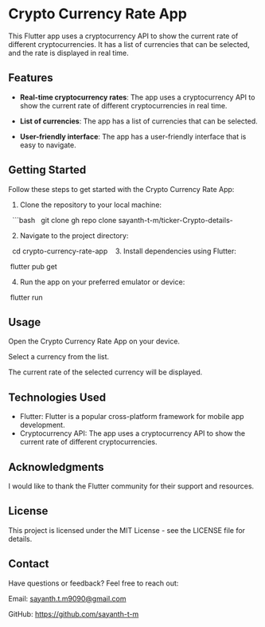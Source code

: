 # Crypto Currency Rate App

This Flutter app uses a cryptocurrency API to show the current rate of different cryptocurrencies. It has a list of currencies that can be selected, and the rate is displayed in real time.

## Features

* **Real-time cryptocurrency rates**: The app uses a cryptocurrency API to show the current rate of different cryptocurrencies in real time.

* **List of currencies**: The app has a list of currencies that can be selected.

* **User-friendly interface**: The app has a user-friendly interface that is easy to navigate.

## Getting Started

Follow these steps to get started with the Crypto Currency Rate App:

1. Clone the repository to your local machine:

  ```bash
  git clone gh repo clone sayanth-t-m/ticker-Crypto-details-

2. Navigate to the project directory:

  cd crypto-currency-rate-app
  
3. Install dependencies using Flutter:

 flutter pub get

4. Run the app on your preferred emulator or device:

 flutter run

## Usage

Open the Crypto Currency Rate App on your device.

Select a currency from the list.

The current rate of the selected currency will be displayed.

## Technologies Used

* Flutter: Flutter is a popular cross-platform framework for mobile app development.
* Cryptocurrency API: The app uses a cryptocurrency API to show the current rate of different cryptocurrencies.

## Acknowledgments

I would like to thank the Flutter community for their support and resources.

## License

This project is licensed under the MIT License - see the LICENSE file for details.

## Contact

Have questions or feedback? Feel free to reach out:

Email: sayanth.t.m9090@gmail.com

GitHub: https://github.com/sayanth-t-m
